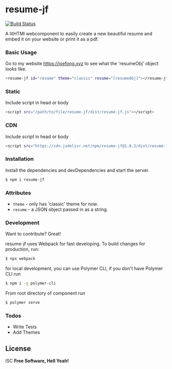 # resume-jf

[![Build Status](https://travis-ci.org/joemccann/dillinger.svg?branch=master)](https://travis-ci.org/joemccann/dillinger)

A litHTMl webcomponent to easily create a new beautiful resume and embed it on your website or print it as a pdf.

### Basic Usage
Go to my website https://joefong.xyz to see what the 'resumeObj' object looks like.
```sh
<resume-jf id="resume" theme="classic" resume="[resumeObj]"></resume-jf>
```
### Static
Include script in head or body
```sh
<script src="/path/to/file/resume-jf/dist/resume-jf.js"></script>
```
### CDN
Include script in head or body
```sh
<script src="https://cdn.jsdelivr.net/npm/resume-jf@1.0.2/dist/resume-jf.js"></script>
```
### Installation
Install the dependencies and devDependencies and start the server.

```sh
$ npm i resume-jf
```

### Attributes
- `theme` - only has 'classic' theme for now.
- `resume` - a JSON object passed in as a string. 

### Development
Want to contribute? Great!

resume-jf uses Webpack for fast developing.
To build changes for production, run:
```sh
$ npx webpack
```

for local development, you can use Polymer CLI, if you don't have Polymer CLI run
```sh
$ npm i -g polymer-cli
```
From root directory of component run 
```sh
$ polymer serve
```

### Todos

 - Write Tests
 - Add Themes

License
----

ISC
**Free Software, Hell Yeah!**
